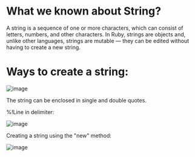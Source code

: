 # What we known about String?
          
A string is a sequence of one or more characters, which can consist of letters, numbers, and other characters. 
In Ruby, strings are objects and, unlike other languages, strings are mutable — they can be edited without having to create a new string.


# Ways to create a string:
![image](https://user-images.githubusercontent.com/70141250/126207746-bbed5361-d4ed-49cd-b4cf-560e50107a2f.png)



The string can be enclosed in single and double quotes.


%!Line in delimiter:

![image](https://user-images.githubusercontent.com/70141250/126208165-d6b49629-ee59-4795-9b15-2b86b838c66d.png)





Creating a string using the "new" method:

![image](https://user-images.githubusercontent.com/70141250/126208259-5dbf5321-2836-4b19-955a-16683f5af687.png)


